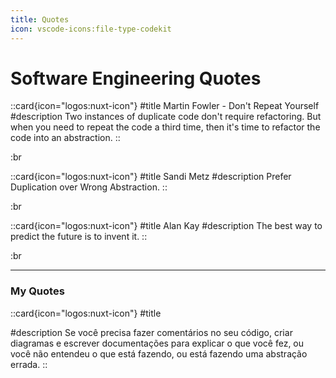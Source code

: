```yaml
---
title: Quotes
icon: vscode-icons:file-type-codekit
---
```


# Software Engineering Quotes

::card{icon="logos:nuxt-icon"}
#title
Martin Fowler - Don't Repeat Yourself
#description
Two instances of duplicate code don't require refactoring. But when you need to repeat the code a third time, then it's time to refactor the code into an abstraction.
::

:br

::card{icon="logos:nuxt-icon"}
#title
Sandi Metz
#description
Prefer Duplication over Wrong Abstraction.
::

:br

::card{icon="logos:nuxt-icon"}
#title
Alan Kay
#description
The best way to predict the future is to invent it.
::

:br

---

### My Quotes

::card{icon="logos:nuxt-icon"}
#title

#description
Se você precisa fazer comentários no seu código, criar diagramas e escrever documentações para explicar o que você fez, ou você não entendeu o que está fazendo, ou está fazendo uma abstração errada.
::
